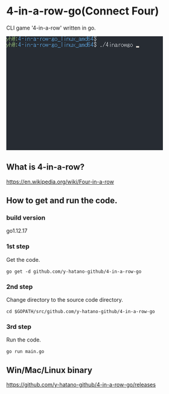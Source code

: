 # 4-in-a-row-go(Connect Four)
CLI game '4-in-a-row' written in go.

![4inarow](4inarow.gif)

## What is 4-in-a-row?
https://en.wikipedia.org/wiki/Four-in-a-row

## How to get and run the code.
### build version
go1.12.17
### 1st step
Get the code.
```
go get -d github.com/y-hatano-github/4-in-a-row-go
```
### 2nd step
Change directory to the source code directory.
```
cd $GOPATH/src/github.com/y-hatano-github/4-in-a-row-go
```
### 3rd step
Run the code.
```
go run main.go
```

## Win/Mac/Linux binary
https://github.com/y-hatano-github/4-in-a-row-go/releases
